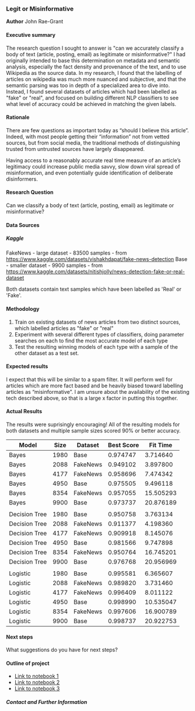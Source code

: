 ### Legit or Misinformative

**Author**
John Rae-Grant

#### Executive summary

The research question I sought to answer is "can we accurately classify a body of text (article, posting, email) as legitimate or misinformative?" I had originally intended to base this determination on metadata and semantic analysis, especially the fact density and provenance of the text, and to use Wikipedia as the source data.  In my research, I found that the labelling of articles on wikipedia was much more nuanced and subjective, and that the semantic parsing was too in depth of a specialized area to dive into.  Instead, I found several datasets of articles which had been labelled as "fake" or "real", and focused on building different NLP classifiers to see what level of accuracy could be achieved in matching the given labels.

#### Rationale
There are few questions as important today as “should I believe this article”.  Indeed, with most people getting their “information” not from vetted sources, but from social media, the traditional methods of distinguishing trusted from untrusted sources have largely disappeared.  

Having access to a reasonably accurate real time measure of an article’s legitimacy could increase public media savvy, slow down viral spread of misinformation, and even potentially guide identification of deliberate disinformers.

#### Research Question
Can we classify a body of text (article, posting, email) as legitimate or misinformative?

#### Data Sources

##### Kaggle
FakeNews - large dataset - 83500 samples - from https://www.kaggle.com/datasets/vishakhdapat/fake-news-detection
Base - smaller dataset - 9900 samples - from https://www.kaggle.com/datasets/nitishjolly/news-detection-fake-or-real-dataset

Both datasets contain text samples which have been labelled as 'Real' or 'Fake'.

#### Methodology
1. Train on existing datasets of news articles from two distinct sources, which labelled articles as "fake" or "real"
2. Experiment with several different types of classifiers, doing parameter searches on each to find the most accurate model of each type
3. Test the resulting winning models of each type with a sample of the other dataset as a test set.


#### Expected results
I expect that this will be similar to a spam filter.  It will perform well for articles which are more fact based and be heavily biased toward labelling articles as “misinformative”.
I am unsure about the availability of the existing tech described above, so that is a large x factor in putting this together.

#### Actual Results
The results were suprisingly encouraging!  All of the resulting models for both datasets and multiple sample sizes scored 90% or better accuracy.  

| Model         | Size | Dataset  | Best Score | Fit Time   |
|---------------|------|----------|------------|------------|
| Bayes         | 1980 | Base     | 0.974747   | 3.714640   |
| Bayes         | 2088 | FakeNews | 0.949102   | 3.897800   |
| Bayes         | 4177 | FakeNews | 0.958696   | 7.474342   |
| Bayes         | 4950 | Base     | 0.975505   | 9.496118   |
| Bayes         | 8354 | FakeNews | 0.957055   | 15.505293  |
| Bayes         | 9900 | Base     | 0.973737   | 20.876189  |
|               |      |          |            |            |
| Decision Tree | 1980 | Base     | 0.950758   | 3.763134   |
| Decision Tree | 2088 | FakeNews | 0.911377   | 4.198360   |
| Decision Tree | 4177 | FakeNews | 0.909918   | 8.145076   |
| Decision Tree | 4950 | Base     | 0.981566   | 9.747898   |
| Decision Tree | 8354 | FakeNews | 0.950764   | 16.745201  |
| Decision Tree | 9900 | Base     | 0.976768   | 20.956969  |
|               |      |          |            |            |
| Logistic      | 1980 | Base     | 0.995581   | 6.365607   |
| Logistic      | 2088 | FakeNews | 0.989820   | 3.731460   |
| Logistic      | 4177 | FakeNews | 0.996409   | 8.011122   |
| Logistic      | 4950 | Base     | 0.998990   | 10.535047  |
| Logistic      | 8354 | FakeNews | 0.997606   | 16.900789  |
| Logistic      | 9900 | Base     | 0.998737   | 20.922753  |



#### Next steps
What suggestions do you have for next steps?

#### Outline of project

- [Link to notebook 1]()
- [Link to notebook 2]()
- [Link to notebook 3]()


##### Contact and Further Information